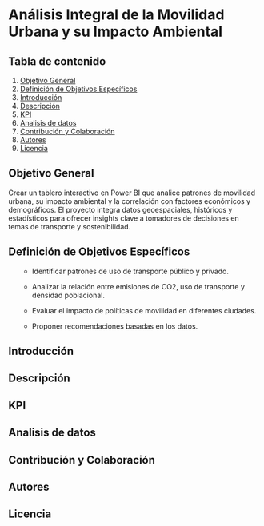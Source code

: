 # Análisis Integral de la Movilidad Urbana y su Impacto Ambiental

## Tabla de contenido
1. [Objetivo General](#Objetivo-General)
2. [Definición de Objetivos Específicos](#Definición-de-Objetivos-Específicos)
3. [Introducción](#Introducción)
4. [Descripción](#Descripción)
5. [KPI](#KPI)
6. [Analisis de datos](#Analisis-de-datos)
7. [Contribución y Colaboración](#Contribución-y-Colaboración)
8. [Autores](#Autores)
9. [Licencia](#Licencia)

## Objetivo General
Crear un tablero interactivo en Power BI que analice patrones de movilidad urbana, su impacto ambiental y la correlación con factores económicos y demográficos. El proyecto integra datos geoespaciales, históricos y estadísticos para ofrecer insights clave a tomadores de decisiones en temas de transporte y sostenibilidad.

## Definición de Objetivos Específicos
<ol>
  <ul>
    <li>Identificar patrones de uso de transporte público y privado.</li>
  </ul>
  <ul>
    <li>Analizar la relación entre emisiones de CO2, uso de transporte y densidad poblacional.</li>
  </ul>
  <ul>
    <li>Evaluar el impacto de políticas de movilidad en diferentes ciudades.</li>
  </ul>
  <ul>
    <li>Proponer recomendaciones basadas en los datos.</li>
  </ul>
</ol>

## Introducción

## Descripción

## KPI

## Analisis de datos

## Contribución y Colaboración

## Autores

## Licencia
